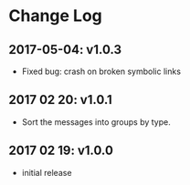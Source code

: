 # Change Log

## 2017-05-04:  v1.0.3

* Fixed bug: crash on broken symbolic links

## 2017 02 20:  v1.0.1

* Sort the messages into groups by type.

## 2017 02 19:  v1.0.0

* initial release


